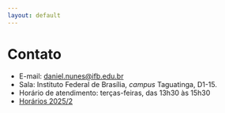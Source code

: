 ```yaml
---
layout: default
---
```


# Contato

- E-mail: <daniel.nunes@ifb.edu.br>
- Sala: Instituto Federal de Brasília, *campus* Taguatinga, D1-15.
- Horário de atendimento: terças-feiras, das 13h30 às 15h30
- [Horários 2025/2](https://docs.google.com/spreadsheets/d/1GDm8XuQ9ay4X5XBPCzEX9Szgv3BhtCFMVDRsE6G3pfQ/edit?usp=sharing)
